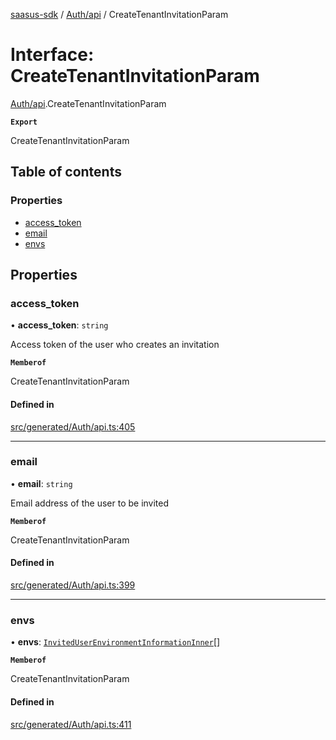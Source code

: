 [saasus-sdk](../README.md) / [Auth/api](../modules/Auth_api.md) / CreateTenantInvitationParam

# Interface: CreateTenantInvitationParam

[Auth/api](../modules/Auth_api.md).CreateTenantInvitationParam

**`Export`**

CreateTenantInvitationParam

## Table of contents

### Properties

- [access\_token](Auth_api.CreateTenantInvitationParam.md#access_token)
- [email](Auth_api.CreateTenantInvitationParam.md#email)
- [envs](Auth_api.CreateTenantInvitationParam.md#envs)

## Properties

### access\_token

• **access\_token**: `string`

Access token of the user who creates an invitation

**`Memberof`**

CreateTenantInvitationParam

#### Defined in

[src/generated/Auth/api.ts:405](https://github.com/saasus-platform/saasus-sdk-javascript/blob/6b95732/src/generated/Auth/api.ts#L405)

___

### email

• **email**: `string`

Email address of the user to be invited

**`Memberof`**

CreateTenantInvitationParam

#### Defined in

[src/generated/Auth/api.ts:399](https://github.com/saasus-platform/saasus-sdk-javascript/blob/6b95732/src/generated/Auth/api.ts#L399)

___

### envs

• **envs**: [`InvitedUserEnvironmentInformationInner`](Auth_api.InvitedUserEnvironmentInformationInner.md)[]

**`Memberof`**

CreateTenantInvitationParam

#### Defined in

[src/generated/Auth/api.ts:411](https://github.com/saasus-platform/saasus-sdk-javascript/blob/6b95732/src/generated/Auth/api.ts#L411)
